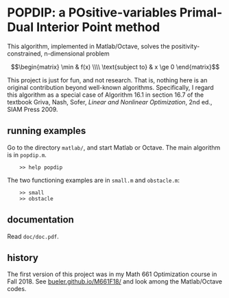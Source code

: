 # POPDIP: a POsitive-variables Primal-Dual Interior Point method

This algorithm, implemented in Matlab/Octave, solves the positivity-constrained,
n-dimensional problem

$$\begin{matrix} \min & f(x) \\\\ \text{subject to} & x \ge 0 \end{matrix}$$

This project is just for fun, and not research.  That is, nothing here is an
original contribution beyond well-known algorithms.  Specifically, I regard
this algorithm as a special case of Algorithm 16.1 in section 16.7 of the
textbook Griva, Nash, Sofer, _Linear and Nonlinear Optimization_, 2nd ed., SIAM
Press 2009.

## running examples

Go to the directory `matlab/`, and start Matlab or Octave.  The main algorithm
is in `popdip.m`.

        >> help popdip

The two functioning examples are in `small.m` and `obstacle.m`:

        >> small
        >> obstacle

## documentation

Read `doc/doc.pdf`.

## history

The first version of this project was in my Math 661 Optimization course in
Fall 2018.  See [bueler.github.io/M661F18/](https://bueler.github.io/M661F18/index.html)
and look among the Matlab/Octave codes.
